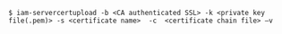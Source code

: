 <!-- usedin: [ _includes/_inlines/Tutorials/common/1900-09-26-ssl-termination-on-load-balancers] - layout:code post: 1900-09-26-ssl-termination-on-load-balancers_important -->

```
$ iam-servercertupload -b <CA authenticated SSL> -k <private key file(.pem)> -s <certificate name>  -c  <certificate chain file> –v
```
